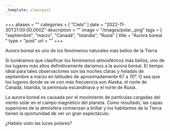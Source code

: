 ```yaml
---
_template: clearpost
---
```



+++
aliases = ""
categories = [ "Cielo" ]
date = "2022-11-30T21:00:00.000Z"
description = ""
image = "/images/polar_.png"
tags = [ "septiembre", "marzo", "Canadá", "Islandia", "Rusia" ]
title = "Aurora boreal "
type = "post"
url = ""
+++


Aurora boreal es uno de los fenómenos naturales más bellos de la Tierra  
  
Si tuviéramos que clasificar los fenómenos atmosféricos más bellos, uno de los lugares más altos definitivamente daríamos a la aurora boreal. El tiempo ideal para tales observaciones son las noches claras y heladas de septiembre a marzo en latitudes de aproximadamente 67 a 70°. O sea que los lugares donde se ve con más frecuencia son Alaska, el norte de Canadá, Islandia, la península escandinava y el norte de Rusia.  
  
La aurora boreal es causada por el movimiento de partículas cargadas del viento solar en el campo magnético del planeta. Como resultado, las capas superiores de la atmósfera comienzan a brillar y los habitantes de la Tierra tienen la oportunidad de ver un gran espectáculo.  
  
¿Habéis visto las luces polares?
